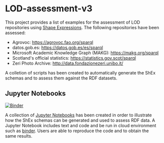 # LOD-assessment-v3
This project provides a list of examples for the assessment of LOD repositories using [Shape Expressions](https://shexspec.github.io/primer/). The following repositories have been assessed:

- Agrovoc: https://agrovoc.fao.org/sparql
- datos.gob.es: https://datos.gob.es/es/sparql
- Microsoft Academic Knowledge Graph (MAKG): https://makg.org/sparql
- Scotland's official statistics: https://statistics.gov.scot/sparql
- Zeri Photo Archive: http://data.fondazionezeri.unibo.it/

A colletion of scripts has been created to automatically generate the ShEx schemas and to assess them against the RDF datasets.


## Jupyter Notebooks

[![Binder](https://mybinder.org/badge_logo.svg)](https://mybinder.org/v2/gh/hibernator11/LOD-assessment-v3/HEAD)

A collection of [Jupyter Notebooks](https://jupyter.org/) has been created in order to illustrate how the ShEx schemas can be generated and used to assess RDF data. A Jupyter Notebook includes text and code and be run in cloud environment such as [binder](https://mybinder.org/). Users are able to reproduce the code and to obtain the same results.
